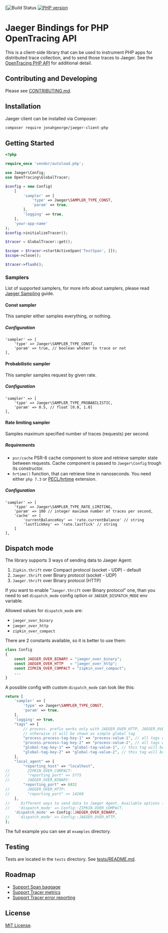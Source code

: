 [![Build Status](https://github.com/jonahgeorge/jaeger-client-php/workflows/Test/badge.svg) [![PHP version][packagist-img]][packagist]

# Jaeger Bindings for PHP OpenTracing API

This is a client-side library that can be used to instrument PHP apps for distributed trace collection,
and to send those traces to Jaeger. See the [OpenTracing PHP API](https://github.com/opentracing/opentracing-php)
for additional detail.

## Contributing and Developing

Please see [CONTRIBUTING.md](./CONTRIBUTING.md).

## Installation

Jaeger client can be installed via Composer:

```bash
composer require jonahgeorge/jaeger-client-php
```

## Getting Started

```php
<?php

require_once 'vendor/autoload.php';

use Jaeger\Config;
use OpenTracing\GlobalTracer;

$config = new Config(
    [
        'sampler' => [
            'type' => Jaeger\SAMPLER_TYPE_CONST,
            'param' => true,
        ],
        'logging' => true,
    ],
    'your-app-name'
);
$config->initializeTracer();

$tracer = GlobalTracer::get();

$scope = $tracer->startActiveSpan('TestSpan', []);
$scope->close();

$tracer->flush();
```

### Samplers

List of supported samplers, for more info about samplers, please read [Jaeger Sampling](https://www.jaegertracing.io/docs/1.9/sampling/) guide.

#### Const sampler
This sampler either samples everything, or nothing.

##### Configuration
```
'sampler' => [
    'type' => Jaeger\SAMPLER_TYPE_CONST,
    'param' => true, // boolean wheter to trace or not
],
```

#### Probabilistic sampler
This sampler samples request by given rate.

##### Configuration
```
'sampler' => [
    'type' => Jaeger\SAMPLER_TYPE_PROBABILISTIC,
    'param' => 0.5, // float [0.0, 1.0]
],
```

#### Rate limiting sampler
Samples maximum specified number of traces (requests) per second.

##### Requirements
* `psr/cache` PSR-6 cache component to store and retrieve sampler state between requests.
Cache component is passed to `Jaeger\Config` trough its constructor.
* `hrtime()` function, that can retrieve time in nanoseconds. You need either `php 7.3` or [PECL/hrtime](http://pecl.php.net/package/hrtime) extension.

##### Configuration
```
'sampler' => [
    'type' => Jaeger\SAMPLER_TYPE_RATE_LIMITING,
    'param' => 100 // integer maximum number of traces per second,
    'cache' => [
        'currentBalanceKey' => 'rate.currentBalance' // string
        'lastTickKey' => 'rate.lastTick' // string
    ]
],
```
## Dispatch mode

The library supports 3 ways of sending data to Jaeger Agent:  

1. `Zipkin.thrift` over Compact protocol (socket - UDP) - default 
2. `Jaeger.thrift` over Binary protocol (socket - UDP)
2. `Jaeger.thrift` over Binary protocol (HTTP)

If you want to enable "`Jaeger.thrift` over Binary protocol" one, than
you need to set `dispatch_mode` config option or `JAEGER_DISPATCH_MODE` env
variable.

Allowed values for `dispatch_mode` are:
- `jaeger_over_binary`
- `jaeger_over_http`
- `zipkin_over_compact`

There are 2 constants available, so it is better to use them:
```php
class Config
{
    const JAEGER_OVER_BINARY = "jaeger_over_binary";
    const JAEGER_OVER_HTTP   = "jaeger_over_http";
    const ZIPKIN_OVER_COMPACT = "zipkin_over_compact";
    ...
}
```

A possible config with custom `dispatch_mode` can look like this:
```php
return [
    'sampler' => [
        'type' => Jaeger\SAMPLER_TYPE_CONST,
        'param' => true,
    ],
    'logging' => true,
    "tags" => [
        // process. prefix works only with JAEGER_OVER_HTTP, JAEGER_OVER_BINARY
        // otherwise it will be shown as simple global tag
        "process.process-tag-key-1" => "process-value-1", // all tags with `process.` prefix goes to process section
        "process.process-tag-key-2" => "process-value-2", // all tags with `process.` prefix goes to process section
        "global-tag-key-1" => "global-tag-value-1", // this tag will be appended to all spans
        "global-tag-key-2" => "global-tag-value-2", // this tag will be appended to all spans
    ],
    "local_agent" => [
        "reporting_host" => "localhost",
//        ZIPKIN_OVER_COMPACT:
//        "reporting_port" => 5775
//        JAEGER_OVER_BINARY:
        "reporting_port" => 6832
//        JAEGER_OVER_HTTP:
//        "reporting_port" => 14268
    ],
//     Different ways to send data to Jaeger Agent. Available options (Config::ZIPKIN_OVER_COMPACT - default):
//    'dispatch_mode' => Config::ZIPKIN_OVER_COMPACT,
    'dispatch_mode' => Config::JAEGER_OVER_BINARY,
//    'dispatch_mode' => Config::JAEGER_OVER_HTTP,
];
```

The full example you can see at `examples` directory.

## Testing

Tests are located in the `tests` directory. See [tests/README.md](./tests/README.md).

## Roadmap

- [Support Span baggage](https://github.com/jonahgeorge/jaeger-client-php/issues/5)
- [Support Tracer metrics](https://github.com/jonahgeorge/jaeger-client-php/issues/12)
- [Support Tracer error reporting](https://github.com/jonahgeorge/jaeger-client-php/issues/13)

## License

[MIT License](./LICENSE).

[ci-img]: https://travis-ci.org/jonahgeorge/jaeger-client-php.svg?branch=travis
[ci]: https://travis-ci.org/jonahgeorge/jaeger-client-php
[packagist-img]: https://badge.fury.io/ph/jonahgeorge%2Fjaeger-client-php.svg
[packagist]: https://badge.fury.io/ph/jonahgeorge%2Fjaeger-client-php
